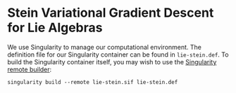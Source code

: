 # Stein Variational Gradient Descent for Lie Algebras

We use Singularity to manage our computational environment. The definition file for our Singularity container can be found in `lie-stein.def`. To build the Singularity container itself, you may wish to use the [Singularity remote builder](https://cloud.sylabs.io/builder):
```
singularity build --remote lie-stein.sif lie-stein.def
```
